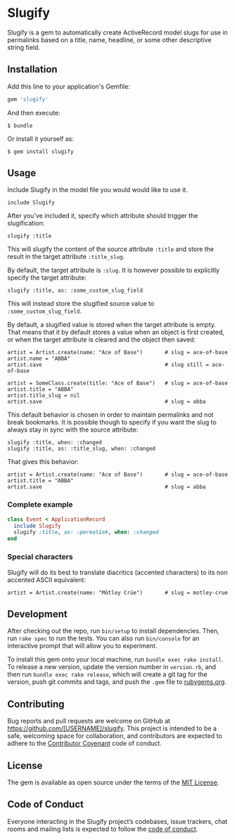 # Slugify

Slugify is a gem to automatically create ActiveRecord model slugs for use in permalinks based on a title, name, headline, or some other descriptive string field.

## Installation

Add this line to your application's Gemfile:

```ruby
gem 'slugify'
```

And then execute:

    $ bundle

Or install it yourself as:

    $ gem install slugify

## Usage

Include Slugify in the model file you would would like to use it.

```
include Slugify
```

After you've included it, specify which attribute should trigger the slugification:

```
slugify :title
```

This will slugify the content of the source attribute `:title` and store the result in the target attribute `:title_slug`. 

By default, the target attribute is `:slug`. It is however possible to explicitly specify the target attribute:

```
slugify :title, as: :some_custom_slug_field
```

This will instead store the slugified source value to `:some_custom_slug_field`.

By default, a slugified value is stored when the target attribute is empty. That means that it by default stores a value when an object is first created, or when the target attribute is cleared and the object then saved:

```
artist = Artist.create(name: "Ace of Base")       # slug = ace-of-base
artist.name = "ABBA"
artist.save                                       # slug still = ace-of-base

artist = SomeClass.create(title: "Ace of Base")   # slug = ace-of-base
artist.title = "ABBA"
artist.title_slug = nil
artist.save                                       # slug = abba
```

This default behavior is chosen in order to maintain permalinks and not break bookmarks. It is possible though to specify if you want the slug to always stay in sync with the source attribute:

```
slugify :title, when: :changed
slugify :title, as: :title_slug, when: :changed
```

That gives this behavior: 

```
artist = Artist.create(name: "Ace of Base")       # slug = ace-of-base
artist.title = "ABBA"
artist.save                                       # slug = abba
```

### Complete example

```ruby
class Event < ApplicationRecord
  include Slugify
  slugify :title, as: :permalink, when: :changed
end
```

### Special characters

Slugify will do its best to translate diacritics (accented characters) to its non accented ASCII equivalent:

```
artist = Artist.create(name: "Mötley Crüe")       # slug = motley-crue
```

## Development

After checking out the repo, run `bin/setup` to install dependencies. Then, run `rake spec` to run the tests. You can also run `bin/console` for an interactive prompt that will allow you to experiment.

To install this gem onto your local machine, run `bundle exec rake install`. To release a new version, update the version number in `version.rb`, and then run `bundle exec rake release`, which will create a git tag for the version, push git commits and tags, and push the `.gem` file to [rubygems.org](https://rubygems.org).

## Contributing

Bug reports and pull requests are welcome on GitHub at https://github.com/[USERNAME]/slugify. This project is intended to be a safe, welcoming space for collaboration, and contributors are expected to adhere to the [Contributor Covenant](http://contributor-covenant.org) code of conduct.

## License

The gem is available as open source under the terms of the [MIT License](https://opensource.org/licenses/MIT).

## Code of Conduct

Everyone interacting in the Slugify project’s codebases, issue trackers, chat rooms and mailing lists is expected to follow the [code of conduct](https://github.com/arcticleo/slugify/blob/master/CODE_OF_CONDUCT.md).
